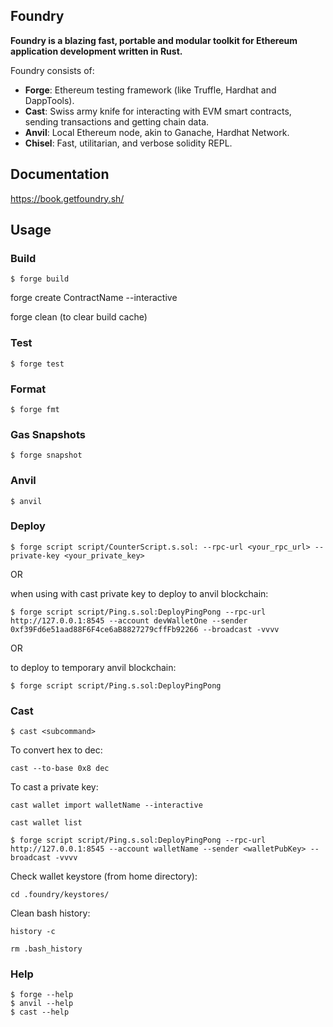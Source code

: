 ## Foundry

**Foundry is a blazing fast, portable and modular toolkit for Ethereum application development written in Rust.**

Foundry consists of:

-   **Forge**: Ethereum testing framework (like Truffle, Hardhat and DappTools).
-   **Cast**: Swiss army knife for interacting with EVM smart contracts, sending transactions and getting chain data.
-   **Anvil**: Local Ethereum node, akin to Ganache, Hardhat Network.
-   **Chisel**: Fast, utilitarian, and verbose solidity REPL.

## Documentation

https://book.getfoundry.sh/

## Usage

### Build

```shell
$ forge build
```
forge create ContractName --interactive

forge clean (to clear build cache)

### Test

```shell
$ forge test
```

### Format

```shell
$ forge fmt
```

### Gas Snapshots

```shell
$ forge snapshot
```

### Anvil

```shell
$ anvil
```

### Deploy

```shell
$ forge script script/CounterScript.s.sol: --rpc-url <your_rpc_url> --private-key <your_private_key>
```
OR

when using with cast private key to deploy to anvil blockchain:

```shell
$ forge script script/Ping.s.sol:DeployPingPong --rpc-url http://127.0.0.1:8545 --account devWalletOne --sender 0xf39Fd6e51aad88F6F4ce6aB8827279cffFb92266 --broadcast -vvvv  
```

OR

to deploy to temporary anvil blockchain:

```shell
$ forge script script/Ping.s.sol:DeployPingPong  
```

### Cast

```shell
$ cast <subcommand>
```

To convert hex to dec:

```shell
cast --to-base 0x8 dec
```

To cast a private key:

```shell
cast wallet import walletName --interactive
```
```shell
cast wallet list
```
```shell
$ forge script script/Ping.s.sol:DeployPingPong --rpc-url http://127.0.0.1:8545 --account walletName --sender <walletPubKey> --broadcast -vvvv  
```
Check wallet keystore (from home directory):
```shell
cd .foundry/keystores/
```
Clean bash history:
```shell
history -c
```
```shell
rm .bash_history
```

### Help

```shell
$ forge --help
$ anvil --help
$ cast --help
```
